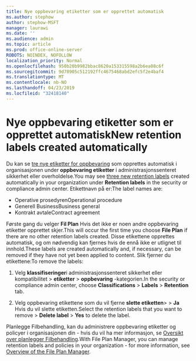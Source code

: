 ```yaml
---
title: Nye oppbevaring etiketter som er opprettet automatisk
ms.author: stephow
author: stephow-MSFT
manager: laurawi
ms.date: ''
ms.audience: admin
ms.topic: article
ms.prod: office-online-server
ROBOTS: NOINDEX, NOFOLLOW
localization_priority: Normal
ms.openlocfilehash: 950b20b9982bbac8620a153315598a2b6ea08c6f
ms.sourcegitcommit: 9d78905c512192ffc4675468abd2efc5f2e4baf4
ms.translationtype: MT
ms.contentlocale: nb-NO
ms.lasthandoff: 04/23/2019
ms.locfileid: "32418140"
---
```

# <a name="new-retention-labels-created-automatically"></a><span data-ttu-id="616b4-102">Nye oppbevaring etiketter som er opprettet automatisk</span><span class="sxs-lookup"><span data-stu-id="616b4-102">New retention labels created automatically</span></span>

<span data-ttu-id="616b4-103">Du kan se [tre nye etiketter for oppbevaring](https://docs.microsoft.com/en-us/office365/securitycompliance/file-plan-manager#default-retention-labels-and-label-policy) som opprettes automatisk i organisasjonen under **oppbevaring etiketter** i administrasjonssenteret sikkerhet eller overholdelse.</span><span class="sxs-lookup"><span data-stu-id="616b4-103">You may see [three new retention labels](https://docs.microsoft.com/en-us/office365/securitycompliance/file-plan-manager#default-retention-labels-and-label-policy) created automatically in your organization under **Retention labels** in the security or compliance admin center.</span></span> <span data-ttu-id="616b4-104">Etikettnavn på er:</span><span class="sxs-lookup"><span data-stu-id="616b4-104">The label names are:</span></span>

- <span data-ttu-id="616b4-105">Operative prosedyren</span><span class="sxs-lookup"><span data-stu-id="616b4-105">Operational procedure</span></span>
- <span data-ttu-id="616b4-106">Generell Business</span><span class="sxs-lookup"><span data-stu-id="616b4-106">Business general</span></span>
- <span data-ttu-id="616b4-107">Kontrakt avtale</span><span class="sxs-lookup"><span data-stu-id="616b4-107">Contract agreement</span></span>

<span data-ttu-id="616b4-108">Første gang du velger **Fil Plan** Hvis det ikke er noen andre oppbevaring etiketter opprettet skjer.</span><span class="sxs-lookup"><span data-stu-id="616b4-108">This will occur the first time you choose **File Plan** if there are no other retention labels created.</span></span> <span data-ttu-id="616b4-109">Disse etikettene opprettes automatisk, og om nødvendig kan fjernes hvis de ennå ikke er utlignet til innhold.</span><span class="sxs-lookup"><span data-stu-id="616b4-109">These labels are created automatically and, if necessary, can be removed if they have not yet been applied to content.</span></span> <span data-ttu-id="616b4-110">Slik fjerner du etikettene:</span><span class="sxs-lookup"><span data-stu-id="616b4-110">To remove the labels:</span></span>

1. <span data-ttu-id="616b4-111">Velg **klassifiseringer**i administrasjonssenteret sikkerhet eller kompatibilitet > **etiketter** > **oppbevaring** -kategorien.</span><span class="sxs-lookup"><span data-stu-id="616b4-111">In the security or compliance admin center, choose **Classifications** > **Labels** > **Retention** tab.</span></span>

1. <span data-ttu-id="616b4-112">Velg oppbevaring etikettene som du vil fjerne **slette etiketten**> > **Ja** Hvis du vil slette etiketten.</span><span class="sxs-lookup"><span data-stu-id="616b4-112">Select the retention labels that you want to remove > **Delete label** > **Yes** to delete the label.</span></span>

<span data-ttu-id="616b4-113">Planlegge Filbehandling, kan du administrere oppbevaring etiketter og policyer i organisasjonen din - hvis du vil ha mer informasjon, se [Oversikt over planlegger Filbehandling](https://docs.microsoft.com/en-us/office365/securitycompliance/file-plan-manager).</span><span class="sxs-lookup"><span data-stu-id="616b4-113">With File Plan Manager, you can manage retention labels and policies in your organization - for more information, see [Overview of the File Plan Manager](https://docs.microsoft.com/en-us/office365/securitycompliance/file-plan-manager).</span></span>